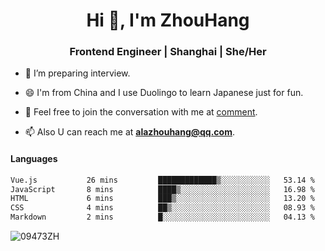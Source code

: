 <h1 align="center">Hi 👋, I'm ZhouHang</h1>

<h3 align="center">Frontend Engineer | Shanghai | She/Her</h3>

- 🤔 I’m preparing interview.
  
- 😄 I'm from China and I use Duolingo to learn Japanese just for fun.
  
- 🐨 Feel free to join the conversation with me at [comment](https://github.com/09473ZH/comment/discussions).

- 📫 Also U can reach me at **alazhouhang@qq.com**.


<h4 align="left">Languages</h4>
<!--START_SECTION:waka-->

```txt
Vue.js           26 mins         █████████████▒░░░░░░░░░░░   53.14 %
JavaScript       8 mins          ████▒░░░░░░░░░░░░░░░░░░░░   16.98 %
HTML             6 mins          ███▒░░░░░░░░░░░░░░░░░░░░░   13.20 %
CSS              4 mins          ██▒░░░░░░░░░░░░░░░░░░░░░░   08.93 %
Markdown         2 mins          █░░░░░░░░░░░░░░░░░░░░░░░░   04.13 %
```

<!--END_SECTION:waka-->

<p align="left"> <img src=https://github-readme-stats.vercel.app/api?username=09473ZH&show_icons=true alt=09473ZH /> </p>
